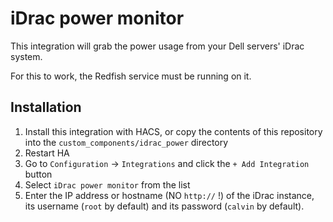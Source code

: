 # iDrac power monitor

This integration will grab the power usage from your Dell servers' iDrac system.

For this to work, the Redfish service must be running on it.

## Installation

1. Install this integration with HACS, or copy the contents of this
repository into the `custom_components/idrac_power` directory
2. Restart HA
3. Go to `Configuration` -> `Integrations` and click the `+ Add Integration` 
button
4. Select `iDrac power monitor` from the list
5. Enter the IP address or hostname (NO `http://` !) of the iDrac instance, its username (`root` by default) and its password (`calvin` by default).
